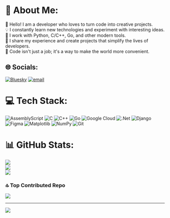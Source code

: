 # 💫 About Me:
🚀 Hello! I am a developer who loves to turn code into creative projects.  <br>💡 I constantly learn new technologies and experiment with interesting ideas.  <br>🔧 I work with Python, C/C++, Go, and other modern tools.  <br>📌 I share my experience and create projects that simplify the lives of developers.  <br>🎯 Code isn't just a job; it's a way to make the world more convenient.


## 🌐 Socials:
[![Bluesky](https://img.shields.io/badge/bluesky-0285FF?style=for-the-badge&logo=bluesky&logoColor=%23FFFFFF)](https://bsky.app/profile/@alienprog.bsky.social) [![email](https://img.shields.io/badge/Email-D14836?logo=gmail&logoColor=white)](mailto:maks-kruglov-05@mail.ru) 

# 💻 Tech Stack:
![AssemblyScript](https://img.shields.io/badge/assembly%20script-%23000000.svg?style=for-the-badge&logo=assemblyscript&logoColor=white) ![C](https://img.shields.io/badge/c-%2300599C.svg?style=for-the-badge&logo=c&logoColor=white) ![C++](https://img.shields.io/badge/c++-%2300599C.svg?style=for-the-badge&logo=c%2B%2B&logoColor=white) ![Go](https://img.shields.io/badge/go-%2300ADD8.svg?style=for-the-badge&logo=go&logoColor=white) ![Google Cloud](https://img.shields.io/badge/GoogleCloud-%234285F4.svg?style=for-the-badge&logo=google-cloud&logoColor=white) ![.Net](https://img.shields.io/badge/.NET-5C2D91?style=for-the-badge&logo=.net&logoColor=white) ![Django](https://img.shields.io/badge/django-%23092E20.svg?style=for-the-badge&logo=django&logoColor=white) ![Figma](https://img.shields.io/badge/figma-%23F24E1E.svg?style=for-the-badge&logo=figma&logoColor=white) ![Matplotlib](https://img.shields.io/badge/Matplotlib-%23ffffff.svg?style=for-the-badge&logo=Matplotlib&logoColor=black) ![NumPy](https://img.shields.io/badge/numpy-%23013243.svg?style=for-the-badge&logo=numpy&logoColor=white) ![Git](https://img.shields.io/badge/git-%23F05033.svg?style=for-the-badge&logo=git&logoColor=white)
# 📊 GitHub Stats:
![](https://github-readme-stats.vercel.app/api?username=alienprog&theme=aura&hide_border=false&include_all_commits=true&count_private=true)<br/>
![](https://github-readme-streak-stats.herokuapp.com/?user=alienprog&theme=aura&hide_border=false)<br/>
![](https://github-readme-stats.vercel.app/api/top-langs/?username=alienprog&theme=aura&hide_border=false&include_all_commits=true&count_private=true&layout=compact)

### 🔝 Top Contributed Repo
![](https://github-contributor-stats.vercel.app/api?username=alienprog&limit=5&theme=dark&combine_all_yearly_contributions=true)

---
[![](https://visitcount.itsvg.in/api?id=alienprog&icon=2&color=3)](https://visitcount.itsvg.in)

<!-- Proudly created with GPRM ( https://gprm.itsvg.in ) -->

